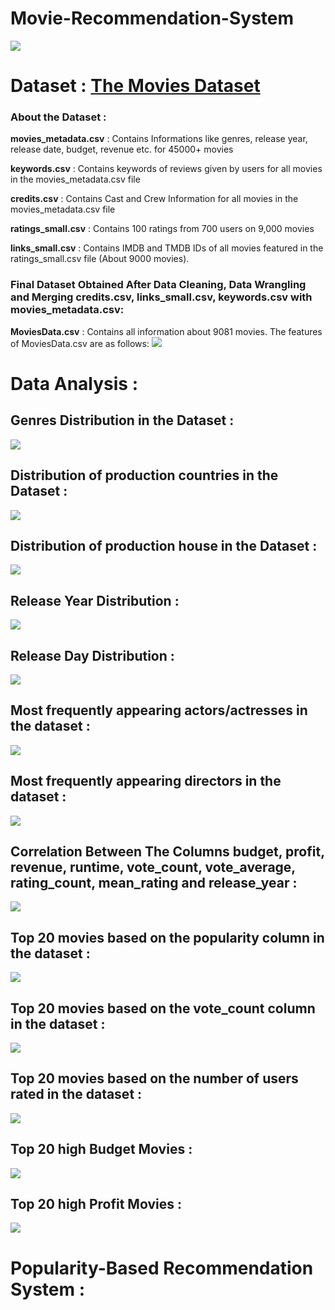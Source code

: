 # Movie-Recommendation-System

![](https://github.com/disha2sinha/Movie-Recommendation-System/blob/master/Snapshots/MovieImage.jpg)

# Dataset : **[The Movies Dataset](https://www.kaggle.com/rounakbanik/the-movies-dataset)**
### About the Dataset :

**movies_metadata.csv** : Contains Informations like genres, release year, release date, budget, revenue etc. for 45000+ movies

**keywords.csv** : Contains keywords of reviews given by users for all movies in the movies_metadata.csv file

**credits.csv** : Contains Cast and Crew Information for all movies in the movies_metadata.csv file

**ratings_small.csv** : Contains 100 ratings from 700 users on 9,000 movies

**links_small.csv** : Contains IMDB and TMDB IDs of all movies featured in the ratings_small.csv file (About 9000 movies).

### Final Dataset Obtained After Data Cleaning, Data Wrangling and Merging credits.csv, links_small.csv, keywords.csv with movies_metadata.csv:
**MoviesData.csv** : Contains all information about 9081 movies.
The features of MoviesData.csv are as follows:
![](https://github.com/disha2sinha/Movie-Recommendation-System/blob/master/Snapshots/MovieDatainfo.png)

# Data Analysis :

## Genres Distribution in the Dataset :
![](https://github.com/disha2sinha/Movie-Recommendation-System/blob/master/Snapshots/Genres_Distribution.jpg)

## Distribution of production countries in the Dataset :
![](https://github.com/disha2sinha/Movie-Recommendation-System/blob/master/Snapshots/PC_Distribution.jpg)

## Distribution of production house in the Dataset :
![](https://github.com/disha2sinha/Movie-Recommendation-System/blob/master/Snapshots/PH_Distribution.jpg)

## Release Year Distribution :
![](https://github.com/disha2sinha/Movie-Recommendation-System/blob/master/Snapshots/Year_Distribution.jpg)

## Release Day Distribution :
![](https://github.com/disha2sinha/Movie-Recommendation-System/blob/master/Snapshots/Days_Distribution.jpg)

## Most frequently appearing actors/actresses in the dataset :
![](https://github.com/disha2sinha/Movie-Recommendation-System/blob/master/Snapshots/Actors_Distribution.jpg)

## Most frequently appearing directors in the dataset :
![](https://github.com/disha2sinha/Movie-Recommendation-System/blob/master/Snapshots/Directors_Distribution.jpg)

## Correlation Between The Columns budget, profit, revenue, runtime, vote_count, vote_average, rating_count, mean_rating and release_year :
![](https://github.com/disha2sinha/Movie-Recommendation-System/blob/master/Snapshots/Correlation_plot.jpg)

## Top 20 movies based on the popularity column in the dataset :
![](https://github.com/disha2sinha/Movie-Recommendation-System/blob/master/Snapshots/Movie_popularity.jpg)

## Top 20 movies based on the vote_count column in the dataset :
![](https://github.com/disha2sinha/Movie-Recommendation-System/blob/master/Snapshots/Movie_votecount.jpg)

## Top 20 movies based on the number of users rated in the dataset :
![](https://github.com/disha2sinha/Movie-Recommendation-System/blob/master/Snapshots/Movie_ratingcount.jpg)

## Top 20 high Budget Movies :
![](https://github.com/disha2sinha/Movie-Recommendation-System/blob/master/Snapshots/Movie_budget.jpg)

## Top 20 high Profit Movies :
![](https://github.com/disha2sinha/Movie-Recommendation-System/blob/master/Snapshots/Movie_profit.jpg)

# Popularity-Based Recommendation System :

